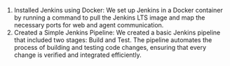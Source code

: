 1. Installed Jenkins using Docker:
   We set up Jenkins in a Docker container by running a command to pull the Jenkins LTS image and map the necessary ports for web and agent communication. 
2. Created a Simple Jenkins Pipeline:
   We created a basic Jenkins pipeline that included two stages: Build and Test. The pipeline automates the process of building and testing code changes, ensuring that every change is verified and integrated efficiently.
